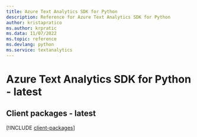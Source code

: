 ```yaml
---
title: Azure Text Analytics SDK for Python
description: Reference for Azure Text Analytics SDK for Python
author: kristapratico
ms.author: krpratic
ms.data: 11/07/2022
ms.topic: reference
ms.devlang: python
ms.service: textanalytics
---
```

# Azure Text Analytics SDK for Python - latest

## Client packages - latest
[!INCLUDE [client-packages](text-analytics-client-index.md)]
